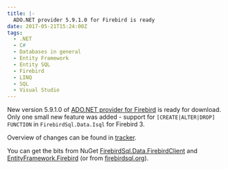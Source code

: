 ```yaml
---
title: |-
  ADO.NET provider 5.9.1.0 for Firebird is ready
date: 2017-05-21T15:24:00Z
tags:
  - .NET
  - C#
  - Databases in general
  - Entity Framework
  - Entity SQL
  - Firebird
  - LINQ
  - SQL
  - Visual Studio
---
```

New version 5.9.1.0 of [ADO.NET provider for Firebird][1] is ready for download. Only one small new feature was added - support for `[CREATE|ALTER|DROP] FUNCTION` in `FirebirdSql.Data.Isql` for Firebird 3. 

<!-- excerpt -->

Overview of changes can be found in [tracker][4].

You can get the bits from NuGet [FirebirdSql.Data.FirebirdClient][2] and [EntityFramework.Firebird][3] (or from [firebirdsql.org][1]).

[1]: http://www.firebirdsql.org/en/net-provider/
[2]: http://www.nuget.org/packages/FirebirdSql.Data.FirebirdClient/
[3]: http://www.nuget.org/packages/EntityFramework.Firebird/
[4]: http://tracker.firebirdsql.org/browse/DNET/fixforversion/10830